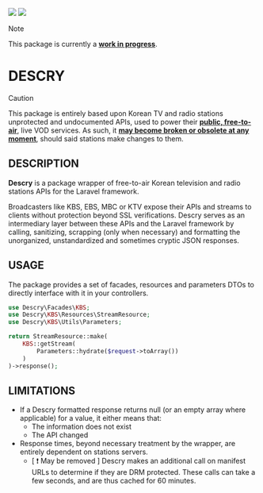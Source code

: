 <p>
    <img src=https://img.shields.io/badge/PHP-8.3-%237A86B8?logo=php&logoColor=FFF />
    <img src=https://img.shields.io/badge/Laravel-11-%23FF2D20?logo=laravel&logoColor=FFF />
</p>

> [!NOTE]
> This package is currently a <ins>__work in progress__</ins>.

# __DESCRY__

> [!CAUTION]
> This package is entirely based upon Korean TV and radio stations unprotected and undocumented APIs, used to power their <ins>__public, free-to-air__</ins>, live VOD services. As such, it <ins>__may become broken or obsolete at any moment__</ins>, should said stations make changes to them.

## __DESCRIPTION__

__Descry__ is a package wrapper of free-to-air Korean television and radio stations APIs for the Laravel framework.

Broadcasters like KBS, EBS, MBC or KTV expose their APIs and streams to clients without protection beyond SSL verifications. Descry serves as an intermediary layer between these APIs and the Laravel framework by calling, sanitizing, scrapping (only when necessary) and formatting the unorganized, unstandardized and sometimes cryptic JSON responses.

## __USAGE__

The package provides a set of facades, resources and parameters DTOs to directly interface with it in your controllers.

```php
use Descry\Facades\KBS;
use Descry\KBS\Resources\StreamResource;
use Descry\KBS\Utils\Parameters;

return StreamResource::make(
    KBS::getStream(
        Parameters::hydrate($request->toArray())
    )
)->response();
```

## __LIMITATIONS__
- If a Descry formatted response returns null (or an empty array where applicable) for a value, it either means that:
    - The information does not exist
    - The API changed
- Response times, beyond necessary treatment by the wrapper, are entirely dependent on stations servers.
    - [ :exclamation: May be removed ] Descry makes an additional call on manifest URLs to determine if they are DRM protected. These calls can take a few seconds, and are thus cached for 60 minutes.
